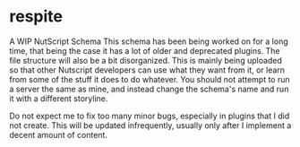 # respite
A WIP NutScript Schema
This schema has been being worked on for a long time, that being the case it has a lot of older and deprecated plugins. The file structure will also be a bit disorganized.
This is mainly being uploaded so that other Nutscript developers can use what they want from it, or learn from some of the stuff it does to do whatever. 
You should not attempt to run a server the same as mine, and instead change the schema's name and run it with a different storyline.

Do not expect me to fix too many minor bugs, especially in plugins that I did not create. This will be updated infrequently, usually only after I implement a decent amount of content.